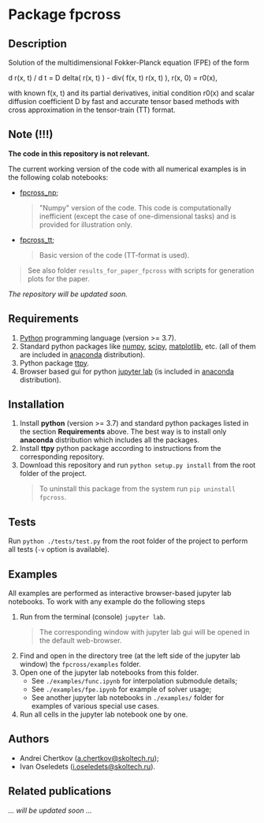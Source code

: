 # Package fpcross
## Description

Solution of the multidimensional Fokker-Planck equation (FPE) of the form

d r(x, t) / d t = D delta( r(x, t) ) - div( f(x, t) r(x, t) ),
r(x, 0) = r0(x),

with known f(x, t) and its partial derivatives, initial condition r0(x) and scalar diffusion coefficient D by fast and accurate tensor based methods with cross approximation in the tensor-train (TT) format.

## Note (!!!)

**The code in this repository is not relevant.**

The current working version of the code with all numerical examples is in the following colab notebooks:
- [fpcross_np](https://colab.research.google.com/drive/1-1atifKoTE8nNSggsD42KFr28xk6MqIj?usp=sharing);
  > "Numpy" version of the code. This code is computationally inefficient (except the case of one-dimensional tasks) and is provided for illustration only.
- [fpcross_tt](https://colab.research.google.com/drive/19IfqOoexSr42xo_GCV3eZZpvTYg2YJhw?usp=sharing);
  > Basic version of the code (TT-format is used).

> See also folder `results_for_paper_fpcross` with scripts for generation plots for the paper.

_The repository will be updated soon._

## Requirements

1. [Python](https://www.python.org) programming language (version >= 3.7).
1. Standard python packages like [numpy](https://numpy.org), [scipy](https://www.scipy.org), [matplotlib](https://matplotlib.org), etc. (all of them are included in [anaconda](https://www.anaconda.com/download/) distribution).
1. Python package [ttpy](https://github.com/oseledets/ttpy).
1. Browser based gui for python [jupyter lab](https://github.com/jupyterlab/jupyterlab) (is included in [anaconda](https://www.anaconda.com/download/) distribution).

## Installation

1. Install **python** (version >= 3.7) and standard python packages listed in the section **Requirements** above. The best way is to install only **anaconda** distribution which includes all the packages.
1. Install **ttpy** python package according to instructions from the corresponding repository.
1. Download this repository and run `python setup.py install` from the root folder of the project.
    > To uninstall this package from the system run `pip uninstall fpcross`.

## Tests

Run `python ./tests/test.py` from the root folder of the project to perform all tests (`-v` option is available).

## Examples

All examples are performed as interactive browser-based jupyter lab notebooks. To work with any example do the following steps
1. Run from the terminal (console) `jupyter lab`.
    > The corresponding window with jupyter lab gui will be opened in the default web-browser.
1. Find and open in the directory tree (at the left side of the jupyter lab window) the `fpcross/examples` folder.
1. Open one of the jupyter lab notebooks from this folder.
    - See `./examples/func.ipynb` for interpolation submodule details;
    - See `./examples/fpe.ipynb` for example of solver usage;
    - See another jupyter lab notebooks in `./examples/` folder for examples of various special use cases.
1. Run all cells in the jupyter lab notebook one by one.

## Authors

- Andrei Chertkov (a.chertkov@skoltech.ru);
- Ivan Oseledets (i.oseledets@skoltech.ru).

## Related publications

_... will be updated soon ..._

